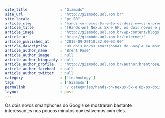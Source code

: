 ```yaml
---
site_title               : "Gizmodo"
site_url                 : "http://gizmodo.uol.com.br"
site_locale              : "pt_BR"
article_slug             : "hands-on-nexus-5x-e-6p-os-dois-novos-e-promissores-smartphones-do-google"
article_title            : "[Hands-on] Nexus 5X e 6P, os dois novos e promissores smartphones do Google"
article_image            : "http://gizmodo.uol.com.br/wp-content/blogs.dir/8/files/2016/10/camera-1651459_1280-e1477317870274.jpg"
article_url              : "http://gizmodo.uol.com.br/internet/"
article_published_at     : "2015-09-29T18:32:00-03:00"
article_description      : "Os dois novos smartphones do Google se mostraram bastante interessantes nos poucos minutos que estivemos com eles."
article_author_name      : "Brent Rose"
article_author_image     : null
article_author_biography : null
article_author_profile   : "http://gizmodo.uol.com.br/author/brentrose/"
article_author_facebook  : null
article_author_twitter   : null
category                 : ['technology']
tags                     : ['Gizmodo']
permalink                : "/:categories/hands-on-nexus-5x-e-6p-os-dois-novos-e-promissores-smartphones-do-google/"
layout                   : post
---
```


Os dois novos smartphones do Google se mostraram bastante interessantes nos poucos minutos que estivemos com eles.
